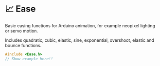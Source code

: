 # 📈 Ease

Basic easing functions for Arduino animation, for example neopixel lighting or servo motion.

Includes quadratic, cubic, elastic, sine, exponential, overshoot, elastic and bounce functions.


```c++
#include <Ease.h>
// Show example here!!
```